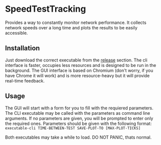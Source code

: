 # SpeedTestTracking

Provides a way to constantly monitor network performance. It collects network speeds over a long time and plots the results to be easily accessible.

## Installation

Just download the correct executable from the [release](https://github.com/MatteoH2O1999/SpeedTestTracking/releases) section. The cli interface is faster, occupies less resources and is designed to be run in the background. The GUI interface is based on Chromium (don't worry, if you have Chrome it will work) and is more resource-heavy but it will provide real-time feedback.

## Usage

The GUI will start with a form for you to fill with the requiered parameters. The CLI executable may be called with the parameters as command line arguments. If no parameters are given, you will be prompted to enter only the required ones.
Parameters should be given with the following format:  
`executable-cli TIME-BETWEEN-TEST SAVE-PLOT-TO [MAX-PLOT-TICKS]`

Both executables may take a while to load. DO NOT PANIC, thats normal.
